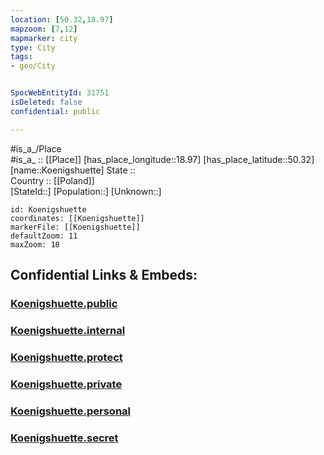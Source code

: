 ```yaml
---
location: [50.32,18.97] 
mapzoom: [7,12] 
mapmarker: city 
type: City
tags:
- geo/City


SpocWebEntityId: 31751
isDeleted: false
confidential: public

---
```

#is_a_/Place  
#is_a_ :: [[Place]] 
[has_place_longitude::18.97] 
[has_place_latitude::50.32] 
[name::Koenigshuette] 
State ::  
Country :: [[Poland]]  
[StateId::] 
[Population::] 
[Unknown::] 


```leaflet
id: Koenigshuette
coordinates: [[Koenigshuette]] 
markerFile: [[Koenigshuette]] 
defaultZoom: 11 
maxZoom: 18
```


## Confidential Links & Embeds: 

### [Koenigshuette.public](/_public/\Earth\Continent\Europe\Europe~East\Poland\Provinces~Poland\Silesian\CityKoenigshuette.public.md) 

### [Koenigshuette.internal](/_internal/\Earth\Continent\Europe\Europe~East\Poland\Provinces~Poland\Silesian\CityKoenigshuette.internal.md) 

### [Koenigshuette.protect](/_protect/\Earth\Continent\Europe\Europe~East\Poland\Provinces~Poland\Silesian\CityKoenigshuette.protect.md) 

### [Koenigshuette.private](/_private/\Earth\Continent\Europe\Europe~East\Poland\Provinces~Poland\Silesian\CityKoenigshuette.private.md) 

### [Koenigshuette.personal](/_personal/\Earth\Continent\Europe\Europe~East\Poland\Provinces~Poland\Silesian\CityKoenigshuette.personal.md) 

### [Koenigshuette.secret](/_secret/\Earth\Continent\Europe\Europe~East\Poland\Provinces~Poland\Silesian\CityKoenigshuette.secret.md)

